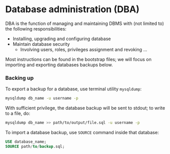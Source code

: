 # Database administration (DBA)

DBA is the function of managing and maintaining DBMS
with (not limited to) the following responsibilities:

*   Installing, upgrading and configuring database
*   Maintain database security
    *   Involving users, roles, privileges assignment and revoking
        ...

Most instructions can be found in the bootstrap files;
we will focus on importing and exporting databases backups below.

### Backing up

To export a backup for a database,
use terminal utility `mysqldump`:

```sh
mysqldump db_name -u username -p 
```

With sufficient privilege, the database backup will be
sent to stdout;
to write to a file, do:

```sh
mysqldump db_name >> path/to/output/file.sql -u username -p
```

To import a database backup, use `SOURCE` command inside
that database:

```sql
USE database_name;
SOURCE path/to/backup.sql;
```
